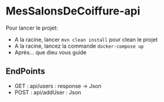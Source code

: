 # MesSalonsDeCoiffure-api

Pour lancer le projet:
- A la racine, lancer ```mvn clean install``` pour clean le projet
- A la racine, lancez la commande ``docker-compose up``
- Après... que dieu vous guide

## EndPoints
- GET : api/users : response -> Json
- POST : api/addUser : Json